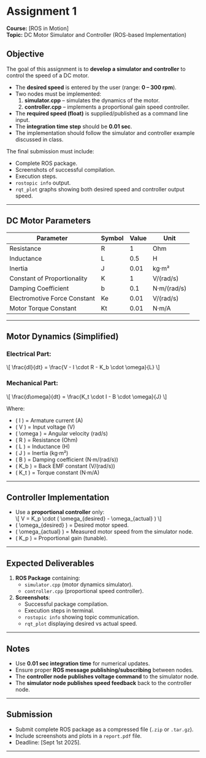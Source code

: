 # Assignment 1  
**Course:** [ROS in Motion]  
**Topic:** DC Motor Simulator and Controller (ROS-based Implementation)  

## Objective
The goal of this assignment is to **develop a simulator and controller** to control the speed of a DC motor.  
- The **desired speed** is entered by the user (range: **0 – 300 rpm**).  
- Two nodes must be implemented:  
  1. **simulator.cpp** – simulates the dynamics of the motor.  
  2. **controller.cpp** – implements a proportional gain speed controller.  
- The **required speed (float)** is supplied/published as a command line input.  
- The **integration time step** should be **0.01 sec**.  
- The implementation should follow the simulator and controller example discussed in class.  

The final submission must include:  
- Complete ROS package.  
- Screenshots of successful compilation.  
- Execution steps.  
- `rostopic info` output.  
- `rqt_plot` graphs showing both desired speed and controller output speed.  

---

## DC Motor Parameters
| Parameter | Symbol | Value | Unit |
|-----------|---------|-------|------|
| Resistance | R | 1 | Ohm |
| Inductance | L | 0.5 | H |
| Inertia | J | 0.01 | kg·m² |
| Constant of Proportionality | K | 1 | V/(rad/s) |
| Damping Coefficient | b | 0.1 | N·m/(rad/s) |
| Electromotive Force Constant | Ke | 0.01 | V/(rad/s) |
| Motor Torque Constant | Kt | 0.01 | N·m/A |

---

## Motor Dynamics (Simplified)

### Electrical Part:
\\[
\frac{dI}{dt} = \frac{V - I \cdot R - K_b \cdot \omega}{L}
\\]

### Mechanical Part:
\\[
\frac{d\omega}{dt} = \frac{K_t \cdot I - B \cdot \omega}{J}
\\]

Where:  
- \( I \) = Armature current (A)  
- \( V \) = Input voltage (V)  
- \( \omega \) = Angular velocity (rad/s)  
- \( R \) = Resistance (Ohm)  
- \( L \) = Inductance (H)  
- \( J \) = Inertia (kg·m²)  
- \( B \) = Damping coefficient (N·m/(rad/s))  
- \( K_b \) = Back EMF constant (V/(rad/s))  
- \( K_t \) = Torque constant (N·m/A)  

---

## Controller Implementation
- Use a **proportional controller** only:  
  \\[
  V = K_p \cdot ( \omega_{desired} - \omega_{actual} )
  \\]
- \( \omega_{desired} \) = Desired motor speed.  
- \( \omega_{actual} \) = Measured motor speed from the simulator node.  
- \( K_p \) = Proportional gain (tunable).  

---

## Expected Deliverables
1. **ROS Package** containing:  
   - `simulator.cpp` (motor dynamics simulator).  
   - `controller.cpp` (proportional speed controller).  
2. **Screenshots**:  
   - Successful package compilation.  
   - Execution steps in terminal.  
   - `rostopic info` showing topic communication.  
   - `rqt_plot` displaying desired vs actual speed.  

---

## Notes
- Use **0.01 sec integration time** for numerical updates.  
- Ensure proper **ROS message publishing/subscribing** between nodes.  
- The **controller node publishes voltage command** to the simulator node.  
- The **simulator node publishes speed feedback** back to the controller node.  

---


## Submission
- Submit complete ROS package as a compressed file (`.zip` or `.tar.gz`).  
- Include screenshots and plots in a `report.pdf` file.  
- Deadline: [Sept 1st 2025].  

---

